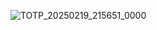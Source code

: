 ![TOTP_20250219_215651_0000](https://github.com/user-attachments/assets/35e18c8c-1765-4751-b7d1-d094b7363146)
